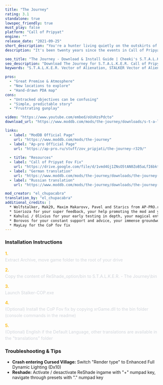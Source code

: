 ```yaml
---
title: "The Journey"
rating: 3.1
standalone: true
lowspec_friendly: true
must_play: false
platform: "Call of Pripyat"
engine: ""
release_date: "2021-09-25"
short_description: "You're a hunter living quietly on the outskirts of the Zone. You've heard the stories, but never dared to step inside. When your brother mysteriously disappears on a hunt, your search forces you past the border for the first time."
description: "It's been twenty years since the events in Call of Pripyat. The Zone is slowly fading away. The great factions are gone, and most stalkers left their place to wild animals. Only small groups of bandits and Monolith cling to the ruins of this decaying world. When your brother mysteriously disappears, you have no choice but to step into this old, cursed place.<br><br>The gameplay in the Journey is stripped down to minimalistic levels, and deliberately slow. No minimap, quest markers, trading, repairs, artifact, or even economy. Quests are delivered entirely through dialogue, making attention to detail and a love of exploration essential. It might look outdated and rough around the edges, but give it a chance, and its unique vision will offer a deeply immersive and memorable experience."

seo_title: "The Journey - Download & Install Guide | Cheeki's S.T.A.L.K.E.R. Mods Archive"
seo_description: "Download The Journey for S.T.A.L.K.E.R. Call of Pripyat. Complete installation guide, gameplay features, and detailed review on Cheeki's S.T.A.L.K.E.R. Mods Archive"
keywords: "S.T.A.L.K.E.R. Vector of Alienation, STALKER Vector of Alienation, S.T.A.L.K.E.R. story mods, STALKER story mods, Call of Pripyat mods, STALKER Call of Pripyat mods, Best STALKER Call of Pripyat mods, best S.T.A.L.K.E.R. mods, best STALKER mods, immersive STALKER mod, best STALKER mod, Cheeki Breeki"

pros:
  - "Great Premise & Atmosphere"
  - "New locations to explore"
  - "Hand-drawn PDA map"
cons:
  - "Untracked objectives can be confusing"
  - "Simple, predictable story"
  - "Frustrating gunplay"

video: "https://www.youtube.com/embed/oUsHzsPdcto"
download_url: "https://www.moddb.com/mods/the-journey/downloads/s-t-a-l-k-e-r-the-journey-v1-0"

links:
  - label: "ModDB Official Page"
    url: "https://www.moddb.com/mods/the-journey"
  - label: "Ap-pro Official Page"
    url: "https://ap-pro.ru/stuff/zov_pripjati/the-journey-r329/"
    
  - title: "Resources"
  - label: "Call of Pripyat Fov Fix"
    url: "https://drive.google.com/file/d/1vmd4Gj1ZNsO5tAN0ZoB5aLfI6bktmCRN/view?usp=sharing"
  - label: "German translation"
    url: "https://www.moddb.com/mods/the-journey/downloads/the-journey-german-translation"
  - label: "Russian translation"
    url: "https://www.moddb.com/mods/the-journey/downloads/the-journey-russian-translation"

mod_creator: "el_chupacabra"
translation_by: "el_chupacabra"
additional_credits: |
  * Wolfstalker, Mak29, Maxim Makarovv, Pavel and Starics from AP-PRO.ru for testing
  * Sierioza for your super feedback, your help promoting the mod and your impeccable Polish translation
  * Kahului / Olivius for your early testing in depth, your magical enthusiasm and positivity, your decisive and creative input
  * Borovos for your constant support and advice, your immense groundwork paving the way for the french Stalker community. None of this would exist without your invaluable contribution.
  * MayLay for the CoP fov fix
---
```


### Installation Instructions

<div class="space-y-3 mt-4">
  <div class="flex items-start" style="gap: 0.75rem; margin-bottom: 0.75rem;">
    <span style="color: #fbbf24 !important; font-weight: bold; font-size: 0.875rem; flex-shrink: 0; line-height: 1.5; min-width: 1.2rem;">1.</span>
    <div style="flex: 1; line-height: 1.5;">
      <p style="margin: 0; color: #d1d5db;">Extract Archive, move game folder to the root of your drive</p>
    </div>
  </div>

  <div class="flex items-start" style="gap: 0.75rem; margin-bottom: 0.75rem;">
    <span style="color: #fbbf24 !important; font-weight: bold; font-size: 0.875rem; flex-shrink: 0; line-height: 1.5; min-width: 1.2rem;">2.</span>
    <div style="flex: 1; line-height: 1.5;">
      <p style="margin: 0; color: #d1d5db;">Copy the content of ReShade_option/bin to S.T.A.L.K.E.R. - The Journey\bin</p>
    </div>
  </div>

  <div class="flex items-start" style="gap: 0.75rem; margin-bottom: 0.75rem;">
    <span style="color: #fbbf24 !important; font-weight: bold; font-size: 0.875rem; flex-shrink: 0; line-height: 1.5; min-width: 1.2rem;">3.</span>
    <div style="flex: 1; line-height: 1.5;">
      <p style="margin: 0; color: #d1d5db;">Launch Stalker-COP.exe</p>
    </div>
  </div>

  <div class="flex items-start" style="gap: 0.75rem; margin-bottom: 0.75rem;">
    <span style="color: #fbbf24 !important; font-weight: bold; font-size: 0.875rem; flex-shrink: 0; line-height: 1.5; min-width: 1.2rem;">4.</span>
    <div style="flex: 1; line-height: 1.5;">
      <p style="margin: 0; color: #d1d5db;">(Optional) Install the CoP Fov fix by copying xrGame.dll to the bin folder (console commands in the readme)</p>
    </div>
  </div>

  <div class="flex items-start" style="gap: 0.75rem; margin-bottom: 0;">
    <span style="color: #fbbf24 !important; font-weight: bold; font-size: 0.875rem; flex-shrink: 0; line-height: 1.5; min-width: 1.2rem;">5.</span>
    <div style="flex: 1; line-height: 1.5;">
      <p style="margin: 0; color: #d1d5db;">(Optional) English if the Default Language, other translations are available in the "translations" folder</p>
    </div>
  </div>
</div>

### Troubleshooting & Tips

- **Crash entering Cursed Village:** Switch "Render type" to Enhanced Full Dynamic Lighting (Dx10)
- **Reshade:** Activate / desactivate ReShade ingame with "+" numpad key, navigate through presets with "." numpad key
